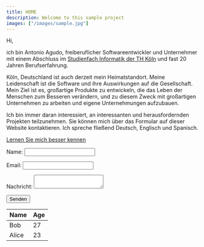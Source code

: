 ```yaml
---
title: HOME
description: Welcome to this sample project
images: ["/images/sample.jpg"]
---
```


Hi,

ich bin Antonio Agudo, freiberuflicher Softwareentwickler und Unternehmer mit einem Abschluss im [Studienfach Informatik der 
TH Köln](https://www.th-koeln.de/) und fast 20 Jahren Berufserfahrung. 

Köln, Deutschland ist auch derzeit mein Heimatstandort. 
Meine Leidenschaft ist die Software und ihre Auswirkungen auf die Gesellschaft. 
Mein Ziel ist es, großartige Produkte zu entwickeln, die das Leben der Menschen zum Besseren verändern, 
und zu diesem Zweck mit großartigen Unternehmen zu arbeiten und eigene Unternehmungen aufzubauen.

Ich bin immer daran interessiert, an interessanten und herausfordernden Projekten teilzunehmen. 
Sie können mich über das Formular auf dieser Website kontaktieren. 
Ich spreche fließend Deutsch, Englisch und Spanisch.

[Lernen Sie mich besser kennen](/about "Get to know me better")


<form name="contact" method="POST" netlify-honeypot="bot-field" data-netlify="true">
  <p>
    <label for="name">Name: </label>   
    <input type="text" name="name" />
  </p>
  <p>
    <label for="email">Email: </label>
    <input type="email" name="email" />
  </p>
  <p>
    <label for="message">Nachricht: </label>
    <textarea name="message"></textarea>
  </p>
  <p>
    <button type="submit">Senden</button>
  </p>
</form>


Name    | Age
--------|------
Bob     | 27
Alice   | 23
